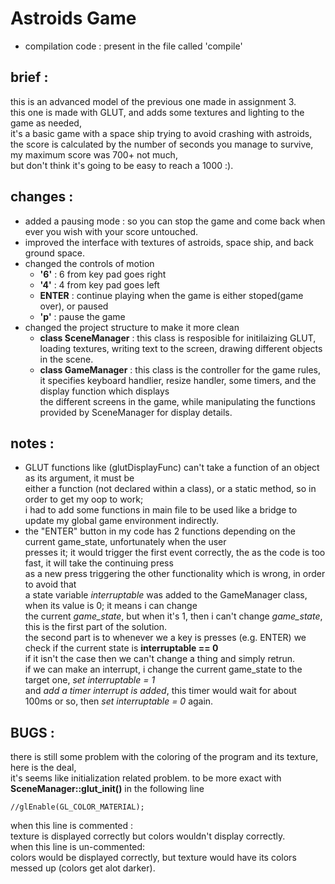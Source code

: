 # Astroids Game
- compilation code : present in the file called 'compile'  

## brief :  
this is an advanced model of the previous one made in assignment 3.  
this one is made with GLUT, and adds some textures and lighting to the game as needed,  
it's a basic game with a space ship trying to avoid crashing with astroids,
the score is calculated by the number of seconds you manage to survive, my maximum score was 700+ not much,  
but don't think it's going to be easy to reach a 1000 :).  

## changes :  
- added a pausing mode : so you can stop the game and come back when ever you wish with your score untouched.  
- improved the interface with textures of astroids, space ship, and back ground space.  
- changed the controls of motion  
	- **'6'** : 6 from key pad goes right
	- **'4'** : 4 from key pad goes left
	- **ENTER** : continue playing when the game is either stoped(game over), or paused
	- **'p'**   : pause the game
- changed the project structure to make it more clean
	- **class SceneManager** : this class is resposible for initilaizing GLUT,  
	loading textures, writing text to the screen, drawing different objects in the scene.
	- **class GameManager** : this class is the controller for the game rules,  
	it specifies keyboard handlier, resize handler, some timers, and the display function which displays  
	the different screens in the game, while manipulating the functions provided by SceneManager for display details.  

## notes :  
- GLUT functions like (glutDisplayFunc) can't take a function of an object as its argument, it must be  
either a function (not declared within a class), or a static method, so in order to get my oop to work;  
i had to add some functions in main file to be used like a bridge to update my global game environment indirectly.
- the "ENTER" button in my code has 2 functions depending on the current game_state, unfortunately when the user  
presses it; it would trigger the first event correctly, the as the code is too fast, it will take the continuing press  
as a new press triggering the other functionality which is wrong, in order to avoid that  
a state variable *interruptable* was added to the GameManager class, when its value is 0; it means i can change  
the current *game_state*, but when it's 1, then i can't change *game_state*, this is the first part of the solution.  
the second part is to whenever we a key is presses (e.g. ENTER) we check if the current state is **interruptable == 0**  
if it isn't the case then we can't change a thing and simply retrun.  
if we can make an interrupt, i change the current game_state to the target one, *set interruptable = 1*  
and *add a timer interrupt is added*, this timer would wait for about 100ms or so, then *set interruptable = 0* again.  

## BUGS :  
there is still some problem with the coloring of the program and its texture, here is the deal,  
it's seems like initialization related problem.
to be more exact with **SceneManager::glut_init()** in the following line
	
	//glEnable(GL_COLOR_MATERIAL);

when this line is commented :  
texture is displayed correctly but colors wouldn't display correctly.   
when this line is un-commented:  
colors would be displayed correctly, but texture would have its colors messed up (colors get alot darker).  

